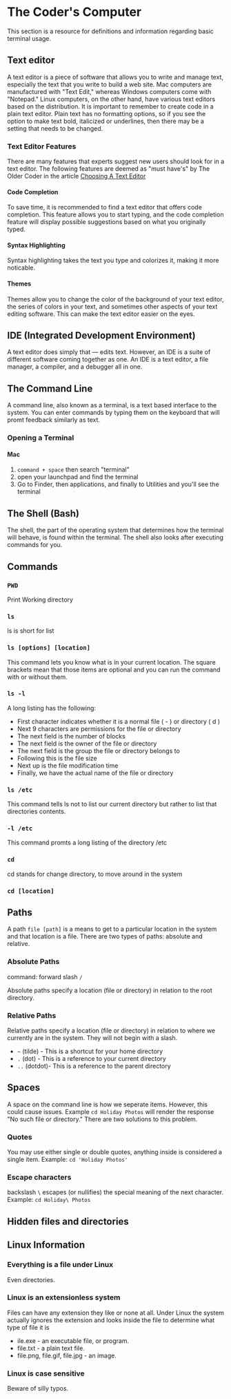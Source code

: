 # The Coder's Computer

This section is a resource for definitions and information regarding basic terminal usage. 

## Text editor 

A text editor is a piece of software that allows you to write and manage text, especially the text that you write to build a web site. Mac computers are manufactured with "Text Edit," whereas Windows computers come with "Notepad." Linux computers, on the other hand, have various text editors based on the distribution. It is important to remember to create code in a plain text editor. Plain text has no formatting options, so if you see the option to make text bold, italicized or underlines, then there may be a setting that needs to be changed. 

### Text Editor Features

There are many features that experts suggest new users should look for in a text editor. The following features are deemed as "must have's" by The Older Coder in the article [Choosing A Text Editor](https://codefellows.github.io/code-102-guide/curriculum/class-02/Choosing-A-Text-Editor--The-Older-Coder.pdf)

#### Code Completion

To save time, it is recommended to find a text editor that offers code completion. This feature allows you to start typing, and the code completion feature will display possible suggestions based on what you originally typed. 

#### Syntax Highlighting

Syntax highlighting takes the text you type and colorizes it, making it more noticable.

#### Themes

Themes allow you to change the color of the background of your text editor, the series of colors in your text, and sometimes other aspects of your text editing software. This can make the text editor easier on the eyes. 

## IDE (Integrated Development Environment)

A text editor does simply that — edits text. However, an IDE is a suite of different software coming together as one. An IDE is a text editor, a file manager, a compiler, and a debugger all in one. 

## The Command Line

A command line, also known as a terminal, is a text based interface to the system. You can enter commands by typing them on the keyboard that will promt feedback similarly as text.

### Opening a Terminal

#### Mac
1. `command + space` then search "terminal"
2. open your launchpad and find the terminal
3. Go to Finder, then applications, and finally to Utilities and you'll see the terminal

## The Shell (Bash)

The shell, the part of the operating system that determines how the terminal will behave, is found within the terminal. The shell also looks after executing commands for you. 

## Commands

### `PWD`

 Print Working directory
 
 ###  `ls`
 
 ls is short for list

### `ls [options] [location]`

This command lets you know what is in your current location. The square brackets mean that those items are optional and you can run the command with or without them. 

### `ls -l`

A long listing has the following:
* First character indicates whether it is a normal file ( - ) or directory ( d )
* Next 9 characters are permissions for the file or directory
* The next field is the number of blocks 
* The next field is the owner of the file or directory 
* The next field is the group the file or directory belongs to 
* Following this is the file size
* Next up is the file modification time
* Finally, we have the actual name of the file or directory

### `ls /etc`

This command tells ls not to list our current directory but rather to list that directories contents.

### `-l /etc`

This command promts a long listing of the directory /etc

### `cd` 

cd stands for change directory, to move around in the system

### `cd [location]`

## Paths

A path `file [path]` is a means to get to a particular location in the system and that location is a file. There are two types of paths: absolute and relative. 

### Absolute Paths

command: forward slash `/` 

Absolute paths specify a location (file or directory) in relation to the root directory. 

### Relative Paths

Relative paths specify a location (file or directory) in relation to where we currently are in the system. They will not begin with a slash.

* `~` (tilde) - This is a shortcut for your home directory
* `.` (dot) - This is a reference to your current directory
* `..` (dotdot)- This is a reference to the parent directory


## Spaces

A space on the command line is how we seperate items. However, this could cause issues. Example `cd Holiday Photos` will render the response "No such file or directory." There are two solutions to this problem. 


### Quotes

You may use either single or double quotes, anything inside is considered a single item. Example: `cd 'Holiday Photos'`

### Escape characters

backslash `\` escapes (or nullifies) the special meaning of the next character. Example: `cd Holiday\ Photos`

## Hidden files and directories

## Linux Information

### Everything is a file under Linux
Even directories.

### Linux is an extensionless system
Files can have any extension they like or none at all.
Under Linux the system actually ignores the extension and looks inside the file to determine what type of file it is

* ile.exe - an executable file, or program.
* file.txt - a plain text file.
* file.png, file.gif, file.jpg - an image.

### Linux is case sensitive
Beware of silly typos.



